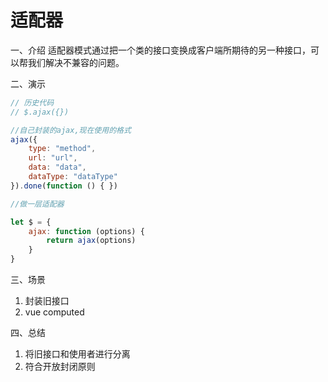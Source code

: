 # 适配器

一、介绍
适配器模式通过把一个类的接口变换成客户端所期待的另一种接口，可以帮我们解决不兼容的问题。

二、演示

```js
// 历史代码
// $.ajax({})

//自己封装的ajax,现在使用的格式
ajax({
    type: "method",
    url: "url",
    data: "data",
    dataType: "dataType"
}).done(function () { })

//做一层适配器

let $ = {
    ajax: function (options) {
        return ajax(options)
    }
}
```

三、场景

1. 封装旧接口
2. vue computed

四、总结

1. 将旧接口和使用者进行分离
2. 符合开放封闭原则
